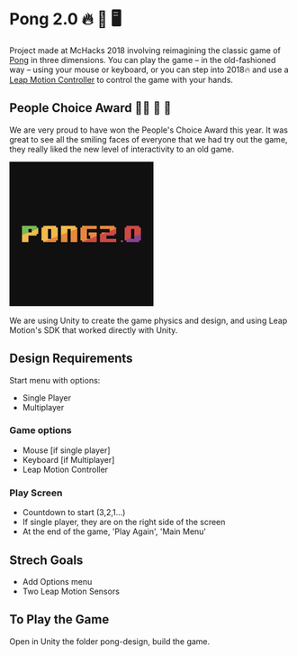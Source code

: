 # Pong 2.0 🔥 🏓 🖥

Project made at McHacks 2018 involving reimagining the classic game of <a href="https://en.wikipedia.org/wiki/Pong">Pong</a> in three dimensions. You can play the game – in the old-fashioned way – using your mouse or keyboard, or you can step into 2018🔥 and use a <a href = "https://www.leapmotion.com">Leap Motion Controller</a> to control the game with your hands.

## People Choice Award 🙌🏼 🎉 🎊

We are very proud to have won the People's Choice Award this year. It was great to see all the smiling faces of everyone that we had try out the game, they really liked the new level of interactivity to an old game.

![pong-logo](pong-background@256px.png)

We are using Unity to create the game physics and design, and using Leap Motion's SDK that worked directly with Unity.

## Design Requirements

Start menu with options:

- Single Player
- Multiplayer

### Game options

- Mouse [if single player]
- Keyboard [if Multiplayer]
- Leap Motion Controller

### Play Screen

- Countdown to start (3,2,1...)
- If single player, they are on the right side of the screen
- At the end of the game, 'Play Again', 'Main Menu'

## Strech Goals

- Add Options menu
- Two Leap Motion Sensors

## To Play the Game
Open in Unity the folder pong-design, build the game.
